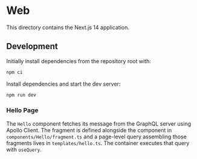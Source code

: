 # Web

This directory contains the Next.js 14 application.

## Development

Initially install dependencies from the repository root with:

```bash
npm ci
```

Install dependencies and start the dev server:

```bash
npm run dev
```

### Hello Page

The `Hello` component fetches its message from the GraphQL server using Apollo
Client. The fragment is defined alongside the component in
`components/Hello/fragment.ts` and a page-level query assembling those fragments
lives in `templates/hello.ts`. The container executes that query with
`useQuery`.
